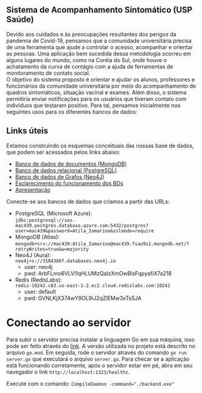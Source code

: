 Sistema de Acompanhamento Sintomático (USP Saúde)
--------
Devido aos cuidados e às preocupações resultantes dos perigos da pandemia de Covid-19, pensamos que a comunidade universitária precisa de uma ferramenta que ajude a controlar o acesso, acompanhar e orientar as pessoas. Uma aplicação bem sucedida dessa metodologia ocorreu em alguns lugares do mundo, como na Coréia do Sul, onde houve o achatamento da curva de contágio com a ajuda de ferramentas de monitoramento de contato social. \
O objetivo do sistema proposto é orientar e ajudar os alunos, professores e funcionários da comunidade universitária por meio do acompanhamento de quadros sintomáticos, situação vacinal e exames. Além disso, o sistema permitiria enviar notificações para os usuários que tiveram contato com indivíduos que testaram positivo. Para tal, pensamos inicialmente nos seguintes usos para os diferentes bancos de dados:

Links úteis
----
Estamos construíndo os esquemas conceituais das nossas base de dados, que podem ser acessados pelos links abaixo:
- [Banco de dados de documentos (MongoDB)](https://lucid.app/lucidchart/939746f5-38e5-4a29-9721-b0783e184e40/edit?invitationId=inv_85e84339-061e-4765-ac10-c51ca6d9fffa)
- [Banco de dados relacional (PostgreSQL)](https://lucid.app/lucidchart/843e66f8-f029-49cd-8bf7-0d8a65f6b385/edit?invitationId=inv_fc2ca232-6bcf-4a00-862f-46e2be9dc952)
- [Banco de dados de Grafos (Neo4J)](https://lucid.app/lucidchart/422e7106-4ef4-41e3-83c2-07dbb354022c/edit?invitationId=inv_dfef46f2-1964-4f8f-831b-11a692c9020d) 
- [Esclarecimento do funcionamento dos BDs](https://docs.google.com/document/d/1ogJMdn4OgbnGiW7WrHYYl2R29OkIyDyG7kjJ5a6FRAU/edit?usp=sharing)
- [Apresentação](https://docs.google.com/presentation/d/1jRMrtB4VZ2IffKIPk2C2ZEkr3Ck8qOOpAB04Yc3mH2A/edit?usp=sharing)

Conecte-se aos bancos de dados que criamos a partir das URLs:
- PostgreSQL (Microsoft Azure):  
```jdbc:postgresql://sas-mac439.postgres.database.azure.com:5432/postgres?user=mac439&password=Atila_Iamarino&sslmode=require```
- MongoDB (Atlas):  
```mongodb+srv://mac439:Atila_Iamarino@mac439.fsau9s1.mongodb.net/?retryWrites=true&w=majority```
- Neo4J (Aura):  
```neo4j+s://3184388f.databases.neo4j.io```
    - user: neo4j
    - pwd: ArbFLmo6VLVl1qHLUMzQalzXmOwBlsFqpyafiX7a218
- Redis (RedisLabs):  
```redis-10242.c83.us-east-1-2.ec2.cloud.redislabs.com:10242```
    - user: default
    - pwd: GVNLKjX374wY9OL9iJ2qZlEMw3xTsSJA


# Conectando ao servidor

Para subir o servidor precisa instalar a linguagem Go em sua máquina, isso pode ser feito através do [link](https://go.dev/doc/install). A versão utilizada no projeto está descrito no arquivo `go.mod`.
Em seguida, rode o servidor através do comando `go run server.go` que executará o arquivo `server.go`.
Para checar se a aplicação está funcionando corretamente, após o servidor estar em pé, abra em seu navegador o link `http://localhost:1323/healthz`.

Execute com o comando:
  ```CompileDaemon -command="./backend.exe"```